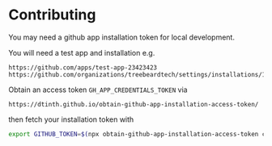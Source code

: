 # Contributing

You may need a github app installation token for local development.

You will need a test app and installation e.g.

```none
https://github.com/apps/test-app-23423423
https://github.com/organizations/treebeardtech/settings/installations/17455675
```

Obtain an access token `GH_APP_CREDENTIALS_TOKEN` via

```none
https://dtinth.github.io/obtain-github-app-installation-access-token/
```

then fetch your installation token with

```sh
export GITHUB_TOKEN=$(npx obtain-github-app-installation-access-token ci $GH_APP_CREDENTIALS_TOKEN)
```
